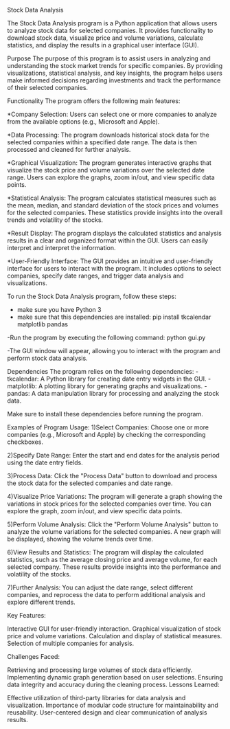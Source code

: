 Stock Data Analysis

The Stock Data Analysis program is a Python application that allows users to analyze stock data for selected companies. It provides functionality to download stock data, visualize price and volume variations, calculate statistics, and display the results in a graphical user interface (GUI).

Purpose
The purpose of this program is to assist users in analyzing and understanding the stock market trends for specific companies. By providing visualizations, statistical analysis, and key insights, the program helps users make informed decisions regarding investments and track the performance of their selected companies.

Functionality
The program offers the following main features:

*Company Selection: Users can select one or more companies to analyze from the available options (e.g., Microsoft and Apple).

*Data Processing: The program downloads historical stock data for the selected companies within a specified date range. The data is then processed and cleaned for further analysis.

*Graphical Visualization: The program generates interactive graphs that visualize the stock price and volume variations over the selected date range. Users can explore the graphs, zoom in/out, and view specific data points.

*Statistical Analysis: The program calculates statistical measures such as the mean, median, and standard deviation of the stock prices and volumes for the selected companies. These statistics provide insights into the overall trends and volatility of the stocks.

*Result Display: The program displays the calculated statistics and analysis results in a clear and organized format within the GUI. Users can easily interpret and interpret the information.

*User-Friendly Interface: The GUI provides an intuitive and user-friendly interface for users to interact with the program. It includes options to select companies, specify date ranges, and trigger data analysis and visualizations.


To run the Stock Data Analysis program, follow these steps:
- make sure you have Python 3
- make sure that this dependencies are installed:
      pip install tkcalendar matplotlib pandas

-Run the program by executing the following command:
      python gui.py
      
-The GUI window will appear, allowing you to interact with the program and perform stock data analysis.

Dependencies
The program relies on the following dependencies:
-tkcalendar: A Python library for creating date entry widgets in the GUI.
-matplotlib: A plotting library for generating graphs and visualizations.
-pandas: A data manipulation library for processing and analyzing the stock data.

Make sure to install these dependencies before running the program.

Examples of Program Usage:
1)Select Companies: Choose one or more companies (e.g., Microsoft and Apple) by checking the corresponding checkboxes.

2)Specify Date Range: Enter the start and end dates for the analysis period using the date entry fields.

3)Process Data: Click the "Process Data" button to download and process the stock data for the selected companies and date range.

4)Visualize Price Variations: The program will generate a graph showing the variations in stock prices for the selected companies over time. You can explore the graph, zoom in/out, and view specific data points.

5)Perform Volume Analysis: Click the "Perform Volume Analysis" button to analyze the volume variations for the selected companies. A new graph will be displayed, showing the volume trends over time.

6)View Results and Statistics: The program will display the calculated statistics, such as the average closing price and average volume, for each selected company. These results provide insights into the performance and volatility of the stocks.

7)Further Analysis: You can adjust the date range, select different companies, and reprocess the data to perform additional analysis and explore different trends.



Key Features:

Interactive GUI for user-friendly interaction.
Graphical visualization of stock price and volume variations.
Calculation and display of statistical measures.
Selection of multiple companies for analysis.

Challenges Faced:

Retrieving and processing large volumes of stock data efficiently.
Implementing dynamic graph generation based on user selections.
Ensuring data integrity and accuracy during the cleaning process.
Lessons Learned:

Effective utilization of third-party libraries for data analysis and visualization.
Importance of modular code structure for maintainability and reusability.
User-centered design and clear communication of analysis results.
